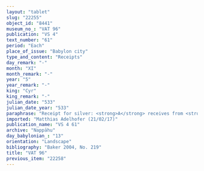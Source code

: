 ```yaml
---
layout: "tablet"
slug: "22255"
object_id: "8441"
museum_no_: "VAT 96"
publication: "VS 4"
text_number: "61"
period: "Each"
place_of_issue: "Babylon city"
type_and_content: "Receipts"
day_remark: "-"
month: "XI"
month_remark: "-"
year: "5"
year_remark: "-"
king: "Cyr"
king_remark: "-"
julian_date: "533"
julian_date_year: "533"
paraphrase: "Receipt for silver: <strong>A</strong> receives from <strong>B</strong> on instructions of <strong><sup>f</sup>C</strong> the interest on the 16 shekels of silver till the end of &Scaron;abāṭu (XI) of the 5<sup>th</sup> year that <strong><sup>f</sup>D</strong> owes to <strong><sup>f</sup>C</strong>. He further receives from <strong>B</strong> 6 1/8 shekels of silver on behalf of <strong><sup>f</sup>D</strong>. 2 witnesses and the scribe (Nab&ucirc;-mudammiq/Zēria//Egibi).<br /> &nbsp;<br /> <strong>A</strong> = Iddin-Nab&ucirc;/Nab&ucirc;-bān-zēri//Nappāhu; <strong>B</strong>&nbsp;= Nab&ucirc;-tabni-uṣur/Balāṭu//Egibi (brother-in-law of <strong>A</strong>); <strong><sup>f</sup>C</strong> = <sup>f</sup>Ṣirāya/Nab&ucirc;-bān-zēri//Nappāhu (sister of <strong>A</strong>); <strong><sup>f</sup>D</strong> = <sup>f</sup>Ta&scaron;mētu-damqa/&Scaron;umu-iddin (mother-in-law of <strong>A</strong>)<br /> &nbsp;"
imported: "Matthias Adelhofer (21/02/17)"
publication_name: "VS 4 61"
archive: "Nappāhu"
day_babylonian_: "13"
orientation: "Landscape"
bibliography: "Baker 2004, No. 219"
title: "VAT 96"
previous_item: "22258"
---
```


